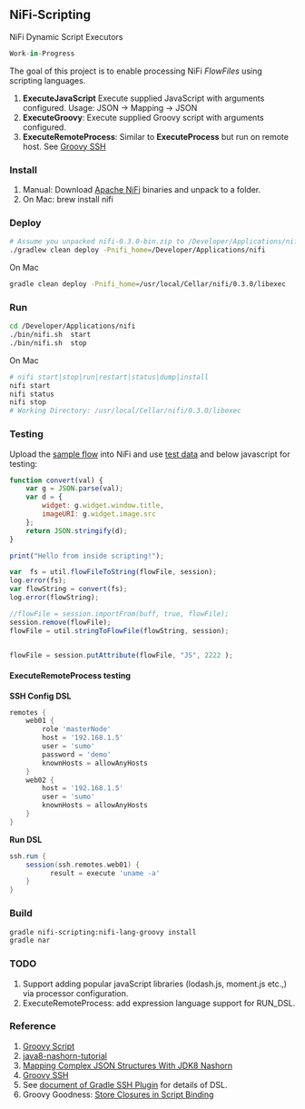 NiFi-Scripting
--------------
NiFi Dynamic Script Executors

```python
Work-in-Progress
```
The goal of this project is to enable processing NiFi *FlowFiles* using scripting languages.   
   
1. **ExecuteJavaScript**        Execute supplied JavaScript  with arguments configured. Usage: JSON -> Mapping -> JSON
2. **ExecuteGroovy**:           Execute supplied Groovy script with arguments configured. 
3. **ExecuteRemoteProcess**:    Similar to **ExecuteProcess** but run on remote host. See [Groovy SSH](https://github.com/int128/groovy-ssh)
 
### Install
1. Manual: Download [Apache NiFi](https://nifi.apache.org/download.html) binaries and unpack to a folder. 
2. On Mac: brew install nifi

### Deploy
```bash
# Assume you unpacked nifi-0.3.0-bin.zip to /Developer/Applications/nifi
./gradlew clean deploy -Pnifi_home=/Developer/Applications/nifi
```
On Mac 
```bash
gradle clean deploy -Pnifi_home=/usr/local/Cellar/nifi/0.3.0/libexec
```

### Run
```bash
cd /Developer/Applications/nifi
./bin/nifi.sh  start
./bin/nifi.sh  stop
```
On Mac 
```bash
# nifi start|stop|run|restart|status|dump|install
nifi start 
nifi status  
nifi stop 
# Working Directory: /usr/local/Cellar/nifi/0.3.0/libexec
```
### Testing 

Upload the [sample flow](./scripting-flow.xml) into NiFi and use [test data](./src/test/resources/test.json) and below javascript for testing:

```js
function convert(val) {
    var g = JSON.parse(val);
    var d = {
        widget: g.widget.window.title,
        imageURI: g.widget.image.src
    };
    return JSON.stringify(d);
}

print("Hello from inside scripting!");

var  fs = util.flowFileToString(flowFile, session);
log.error(fs);
var flowString = convert(fs);
log.error(flowString);

//flowFile = session.importFrom(buff, true, flowFile);
session.remove(flowFile);
flowFile = util.stringToFlowFile(flowString, session);


flowFile = session.putAttribute(flowFile, "JS", 2222 );
```

#### ExecuteRemoteProcess testing

**SSH Config DSL**
```groovy
remotes {
    web01 {
        role 'masterNode'
        host = '192.168.1.5'
        user = 'sumo'
        password = 'demo'
        knownHosts = allowAnyHosts
    }
    web02 {
        host = '192.168.1.5'
        user = 'sumo'
        knownHosts = allowAnyHosts
    }
}
```

**Run DSL**
```groovy
ssh.run {
    session(ssh.remotes.web01) {
          result = execute 'uname -a' 
    }
}
```

### Build 
```bash
gradle nifi-scripting:nifi-lang-groovy install
gradle nar
```
### TODO
1. Support adding popular javaScript libraries (lodash.js, moment.js etc.,) via processor configuration.
1. ExecuteRemoteProcess: add expression language support for RUN_DSL.
 

### Reference  
1. [Groovy Script](http://www.groovy-lang.org/integrating.html)
2. [java8-nashorn-tutorial](http://winterbe.com/posts/2014/04/05/java8-nashorn-tutorial/)
3. [Mapping Complex JSON Structures With JDK8 Nashorn](https://dzone.com/articles/mapping-complex-json-structures-with-jdk8-nashorn)
4. [Groovy SSH](https://github.com/int128/groovy-ssh)
5. See [document of Gradle SSH Plugin](https://gradle-ssh-plugin.github.io/docs/) for details of DSL.
6. Groovy Goodness: [Store Closures in Script Binding](http://mrhaki.blogspot.com/2010/08/groovy-goodness-store-closures-in.html)